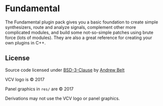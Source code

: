 # Fundamental

The Fundamental plugin pack gives you a basic foundation to create simple synthesizers, route and analyze signals, complement other more complicated modules, and build some not-so-simple patches using brute force (lots of modules).
They are also a great reference for creating your own plugins in C++.

## License

Source code licensed under [BSD-3-Clause](LICENSE.txt) by [Andrew Belt](https://andrewbelt.name/)

VCV logo is © 2017

Panel graphics in `res/` are © 2017

Derivations may not use the VCV logo or panel graphics.